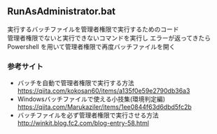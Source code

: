 ## RunAsAdministrator.bat
実行するバッチファイルを管理者権限で実行するためのコード  
管理者権限でないと実行できないコマンドを実行し エラーが返ってきたら  
Powershell を用いて管理者権限で再度バッチファイルを開く  

### 参考サイト
- バッチを自動で管理者権限で実行する方法  
    https://qiita.com/kokosan60/items/a135f0e59e2790db36a3  
- Windowsバッチファイルで使える小技集(環境判定編)  
    https://qiita.com/Marukaziler/items/1ee0844f63d6dbd5fc2b  
- バッチファイルを必ず管理者権限で実行させる方法  
    http://winkit.blog.fc2.com/blog-entry-58.html  